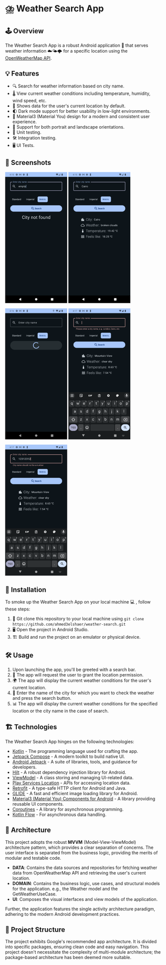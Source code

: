 # ⛈️ Weather Search App

## 🕹️ Overview

The Weather Search App is a robust Android application 📱 that serves weather information ☁️🌤️🌩️ for a specific location
using the [OpenWeatherMap API](https://openweathermap.org/api).

## 💡 Features

- 🔍 Search for weather information based on city name.
- 🌡️ View current weather conditions including temperature, humidity, wind speed, etc.
- 📍 Shows data for the user's current location by default.
- 🌓 Dark mode support for better usability in low-light environments.
- 🎨 Material3 (Material You) design for a modern and consistent user experience.
- 🔀 Support for both portrait and landscape orientations.
- 🧪 Unit testing.
- 🛠️ Integration testing.
- 🖥️ UI Tests.

## 📸 Screenshots

<img src="art/art-1.png" alt="Screenshot 1" width="200"/> <img src="art/art-2.png" alt="Screenshot 2" width="200"/>

<img src="art/art-3.png" alt="Screenshot 3" width="200"/> <img src="art/art-4.png" alt="Screenshot 4" width="200"/>

<img src="art/art-5.png" alt="Screenshot 5" width="200"/>

## 🚀 Installation

To smoke up the Weather Search App on your local machine 💻 , follow these steps:

1. 🔑 Git clone this repository to your local machine
   using `git clone https://github.com/ahmed3elshaer/weather-search.git`
2. 🖥️ Open the project in Android Studio.
3. 🏗️ Build and run the project on an emulator or physical device.

## 🛠️ Usage

1. Upon launching the app, you'll be greeted with a search bar.
2. 🔐 The app will request the user to grant the location permission.
3. 🌍 The app will display the current weather conditions for the user's current location.
4. 📝 Enter the name of the city for which you want to check the weather and press the search button.
5. 📊 The app will display the current weather conditions for the specified location or the city name in the case of
   search.

## 🏗️ Technologies

The Weather Search App hinges on the following technologies:

- [Kotlin](https://kotlinlang.org/) - The programming language used for crafting the app.
- [Jetpack Compose](https://developer.android.com/jetpack/compose) - A modern toolkit to build native UI.
- [Android Jetpack](https://developer.android.com/jetpack) - A suite of libraries, tools, and guidance for developers.
- [Hilt](https://developer.android.com/training/dependency-injection/hilt-android) - A robust dependency injection
  library for Android.
- [ViewModel](https://developer.android.com/topic/libraries/architecture/viewmodel) - A class storing and managing
  UI-related data.
- [Play Services Location](https://developers.google.com/android/guides/setup) - APIs for accessing location data.
- [Retrofit](https://square.github.io/retrofit/) - A type-safe HTTP client for Android and Java.
- [GLIDE](https://bumptech.github.io/glide/) - A fast and efficient image loading library for Android.
- [Material3 (Material You) Components for Android](https://material.io/develop/android/docs/getting-started/) - A
  library providing reusable UI components.
- [Coroutines](https://kotlinlang.org/docs/coroutines-overview.html) - A library for asynchronous programming.
- [Kotlin Flow](https://kotlinlang.org/docs/flow.html) - For asynchronous data handling.

## 🏢 Architecture

This project adopts the robust **MVVM** (Model-View-ViewModel) architecture pattern, which provides a clear separation
of concerns. The user interface is separated from the business logic, providing the merits of modular and testable code.

- **DATA**: Contains the data sources and repositories for fetching weather data from OpenWeatherMap API and retrieving
  the user's current location.
- **DOMAIN**: Contains the business logic, use cases, and structural models for the application. e.g., the Weather model
  and the GetWeatherUseCase.
- **UI**: Composes the visual interfaces and view models of the application.

Further, the application features the single activity architecture paradigm, adhering to the modern Android development
practices.

## 📂 Project Structure

The project exhibits Google's recommended app architecture. It is divided into specific packages, ensuring clean code
and easy navigation.
This project doesn't necessitate the complexity of multi-module architecture; the package-based architecture has been
deemed more suitable.
